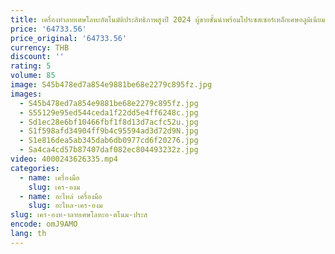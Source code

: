 ```yaml
---
title: เครื่องทําลายเศษโลหะอัตโนมัติประสิทธิภาพสูงปี 2024 ผู้ขายชั้นนําพร้อมโปรเซสเซอร์เหล็กเศษอลูมิเนียมแกนมอเตอร์ใหม่!
price: '64733.56'
price_original: '64733.56'
currency: THB
discount: ''
rating: 5
volume: 85
image: S45b478ed7a854e9881be68e2279c895fz.jpg
images:
  - S45b478ed7a854e9881be68e2279c895fz.jpg
  - S55129e95ed544ceda1f22dd5e4ff6248c.jpg
  - Sd1ec28e6bf10466fbf1f8d13d7acfc52u.jpg
  - S1f598afd34904ff9b4c95594ad3d72d9N.jpg
  - S1e816dea5ab345dab6db0977cd6f20276.jpg
  - Sa4ca4cd57b87407daf082ec804493232z.jpg
video: 4000243626335.mp4
categories:
  - name: เครื่องมือ
    slug: เคร-องม
  - name: อะไหล่ เครื่องมือ
    slug: อะไหล-เคร-องม
slug: เคร-องท-าลายเศษโลหะอ-ตโนม-ประส
encode: omJ9AMO
lang: th
---
```

  